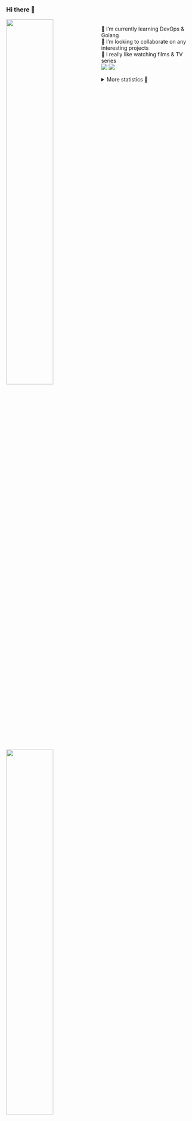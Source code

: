 ### Hi there 👋


[<img align="left" width="50%" src="https://github-readme-stats.vercel.app/api?username=rufusnufus&hide=issues&show_icons=true&count_private=true&theme=transparent&title_color=FF6F40&text_color=FBF9F8&icon_color=F48242&hide_border=true&hide_title=true#gh-dark-mode-only">](https://metrics.lecoq.io/rufusnufus#gh-dark-mode-only)
[<img align="left" width="50%" src="https://github-readme-stats.vercel.app/api?username=rufusnufus&hide=issues&show_icons=true&count_private=true&theme=transparent&title_color=FF6533&text_color=4D4644&icon_color=FF8038&hide_border=true&hide_title=true#gh-light-mode-only">](https://metrics.lecoq.io/rufusnufus#gh-light-mode-only)

<p>
  <br>
  🌱 I’m currently learning DevOps & Golang</br>
  👯 I’m looking to collaborate on any interesting projects</br>
  🎥 I really like watching films & TV series</br>
  <a href="https://linkedin.com/in/rufusnufus"><img src="https://img.shields.io/badge/linkedin-0077B5.svg?style=for-the-badge&logo=linkedin&logoColor=white"/></a>
  <a href="https://t.me/rufusnufus"><img src="https://img.shields.io/badge/-telegram-black?style=for-the-badge&color=blue&logo=telegram"/></a>
</p>

<p text-align="left">
<details>
  <summary>More statistics 👀</summary><br/>

<!--START_SECTION:waka-->
![Code Time](http://img.shields.io/badge/Code%20Time-765%20hrs%202%20mins-blue)

![Profile Views](http://img.shields.io/badge/Profile%20Views-1-blue)

**I'm an Early 🐤** 

```text
🌞 Morning                8646 commits        █████░░░░░░░░░░░░░░░░░░░░   21.89 % 
🌆 Daytime                22489 commits       ██████████████░░░░░░░░░░░   56.93 % 
🌃 Evening                7485 commits        █████░░░░░░░░░░░░░░░░░░░░   18.95 % 
🌙 Night                  882 commits         █░░░░░░░░░░░░░░░░░░░░░░░░   02.23 % 
```
📅 **I'm Most Productive on Wednesday** 

```text
Monday                   7762 commits        █████░░░░░░░░░░░░░░░░░░░░   19.65 % 
Tuesday                  6503 commits        ████░░░░░░░░░░░░░░░░░░░░░   16.46 % 
Wednesday                9162 commits        ██████░░░░░░░░░░░░░░░░░░░   23.19 % 
Thursday                 7328 commits        █████░░░░░░░░░░░░░░░░░░░░   18.55 % 
Friday                   6805 commits        ████░░░░░░░░░░░░░░░░░░░░░   17.23 % 
Saturday                 1279 commits        █░░░░░░░░░░░░░░░░░░░░░░░░   03.24 % 
Sunday                   663 commits         ░░░░░░░░░░░░░░░░░░░░░░░░░   01.68 % 
```


📊 **This Week I Spent My Time On** 

```text
💬 Programming Languages: 
No Activity Tracked This Week

🔥 Editors: 
No Activity Tracked This Week
```

**I Mostly Code in Java** 

```text
Python                   21 repos            █████░░░░░░░░░░░░░░░░░░░░   18.10 % 
Go                       13 repos            ███░░░░░░░░░░░░░░░░░░░░░░   11.21 % 
Smarty                   8 repos             ██░░░░░░░░░░░░░░░░░░░░░░░   06.90 % 
Shell                    5 repos             █░░░░░░░░░░░░░░░░░░░░░░░░   04.31 % 
Kotlin                   3 repos             █░░░░░░░░░░░░░░░░░░░░░░░░   02.59 % 
```




 Last Updated on 10/04/2025 01:22:49 UTC
<!--END_SECTION:waka-->

</details>
</p>
